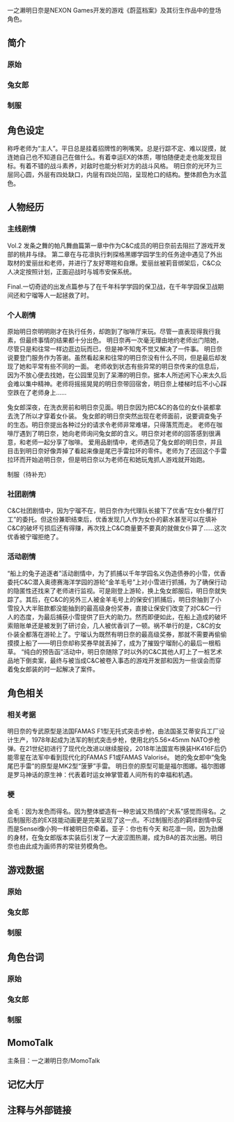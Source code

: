 一之濑明日奈是NEXON Games开发的游戏《蔚蓝档案》及其衍生作品中的登场角色。

## 简介

### 原始

### 兔女郎

### 制服

## 角色设定
称呼老师为“主人”。平日总是挂着招牌性的咧嘴笑。总是行踪不定、难以捉摸，就连她自己也不知道自己在做什么。有着幸运EX的体质，哪怕随便走走也能发现目标。有着不错的战斗素养，对敌时也能分析对方的战斗风格。
明日奈的光环为三层同心圆，外层有四处缺口，内层有四处凹陷，呈现枪口的结构。整体颜色为水蓝色。

## 人物经历

### 主线剧情
Vol.2 发条之舞的帕凡舞曲篇第一章中作为C&C成员的明日奈前去阻拦了游戏开发部的桃井与绿。
第二章在与花凛执行刺探格黑娜学园学生的任务途中遇见了外出取材的爱丽丝和老师，并进行了友好寒暄和自爆。爱丽丝被莉音绑架后，C&C众人决定按照计划，正面迎战时与城市安保系统。

Final.一切奇迹的出发点篇参与了在千年科学学园的保卫战，在千年学园保卫战期间还和宁瑠等人一起拯救了时。

### 个人剧情
原始明日奈明明刚才在执行任务，却跑到了咖啡厅来玩。尽管一直表现得我行我素，但最终事情的结果都十分出色。
明日奈再一次毫无理由地约老师出门陪她，尽管只是和往常一样边逛边玩而已，但是神不知鬼不觉又解决了一件事。
明日奈说要登门服务作为答谢。虽然看起来和往常的明日奈没有什么不同，但是最后却发现了她和平常有些不同的一面。
老师收到状态有些异常的明日奈传来的信息后，因为不放心便去找她，在公园里见到了呆滞的明日奈。据本人所述闲下心来太久后会难以集中精神。老师将摇摇晃晃的明日奈带回宿舍，明日奈上楼梯时后不小心踩空跌在了老师身上……

兔女郎深夜，在洗衣房前和明日奈见面。明日奈因为把C&C的各位的女仆装都拿去洗了所以才穿着女仆装。
兔女郎的明日奈突然出现在老师面前，说要调查兔子的生态。明日奈提出各种过分的请求令老师非常难堪，只得落荒而走。
老师在咖啡厅遇到了明日奈，她向老师询问兔女郎的含义。明日奈对老师的回答感到很满意，和老师一起分享了咖啡。
爱用品剧情中，老师遇见了兔女郎的明日奈，并且目击到明日奈好像弄掉了看起来像是尾巴手雷拉环的零件。老师为了还回这个手雷拉环而开始追明日奈，但是明日奈以为老师在和她玩鬼抓人游戏就开始跑。

制服（待补充）

### 社团剧情
C&C社团剧情中，因为宁瑠不在，明日奈作为代理队长接下了优香“在女仆餐厅打工”的委托。但这份兼职结束后，优香发现几人作为女仆的薪水甚至可以在填补C&C的破坏亏损后还有得赚，再次找上C&C商量要不要真的就做女仆算了……这次优香被宁瑠拒绝了。

### 活动剧情
“船上的兔子追逐者”活动剧情中，为了抓捕以千年学园名义伪造债券的小雪，优香委托C&C潜入奥德赛海洋学园的游轮“金羊毛号”上对小雪进行抓捕，为了确保行动的隐匿性还找来了老师进行监视。可是刚登上游轮，换上兔女郎服后，明日奈就失踪了。其后，在C&C的另外三人被金羊毛号上的保安们抓捕后，明日奈抽到了小雪投入大半赃款都没能抽到的最高级身份奖券，直接让保安们改变了对C&C一行人的态度，为最后捕获小雪提供了巨大的助力。然而即便如此，在船上造成的破坏索赔账单还是被发到了研讨会，几人被优香训了一顿。祸不单行的是，C&C的女仆装全都落在游轮上了。宁瑠认为既然有明日奈的最高级奖券，那就不需要再偷偷摸摸上船了——明日奈却称奖券早就丢掉了，成为了摧毁宁瑠耐心的最后一根稻草。
“纯白的预告函”活动中，明日奈随除了时以外的C&C其他人盯上了一桩艺术品地下倒卖案，最终与被当成C&C被卷入事态的游戏开发部和因为一些误会而穿着兔女郎装的时一起解决了案件。

## 角色相关

### 相关考据
明日奈的专武原型是法国FAMAS F1型无托式突击步枪，由法国圣艾蒂安兵工厂设计生产，1978年起成为法军的制式突击步枪，使用北约5.56×45mm NATO步枪弹。在21世纪初进行了现代化改进以继续服役，2018年法国宣布换装HK416F后仍能零星在法军中看到现代化的FAMAS F1或FAMAS Valorisé。
她的兔女郎中“兔兔尾巴手雷”的原型是MK2型“菠萝”手雷。
明日奈的原型可能是福尔图娜。福尔图娜是罗马神话的原生神：代表着时运女神掌管着人间所有的幸福和机遇。

### 梗
金毛：因为发色而得名。因为整体塑造有一种忠诚又热情的“犬系”感觉而得名。之后制服形态的EX技能动画更是完美呈现了这一点。不过制服形态的羁绊剧情中反而是Sensei像小狗一样被明日奈牵着。亚子：你也有今天
和花凛一同，因为劲爆的身材，在兔女郎版本实装后引发了一大波涩图热潮，成为BA的首次出圈。明日奈也由此成为画师界的常驻劳模角色。

## 游戏数据

### 原始

### 兔女郎

### 制服

## 角色台词

### 原始

### 兔女郎

### 制服

## MomoTalk
主条目：一之濑明日奈/MomoTalk

## 记忆大厅

		
		

## 注释与外部链接